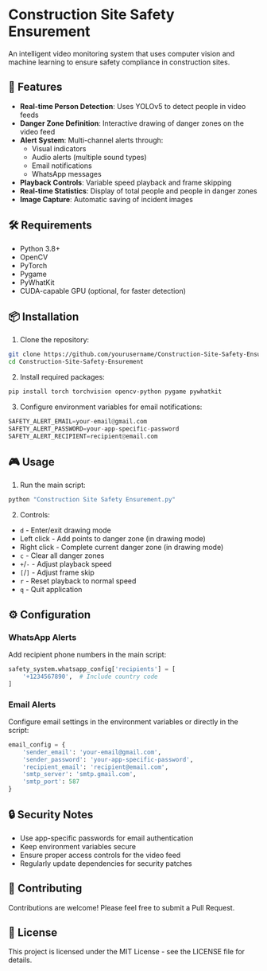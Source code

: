 # Construction Site Safety Ensurement

An intelligent video monitoring system that uses computer vision and machine learning to ensure safety compliance in construction sites.

## 🚀 Features

- **Real-time Person Detection**: Uses YOLOv5 to detect people in video feeds
- **Danger Zone Definition**: Interactive drawing of danger zones on the video feed
- **Alert System**: Multi-channel alerts through:
  - Visual indicators
  - Audio alerts (multiple sound types)
  - Email notifications
  - WhatsApp messages
- **Playback Controls**: Variable speed playback and frame skipping
- **Real-time Statistics**: Display of total people and people in danger zones
- **Image Capture**: Automatic saving of incident images

## 🛠️ Requirements

- Python 3.8+
- OpenCV
- PyTorch
- Pygame
- PyWhatKit
- CUDA-capable GPU (optional, for faster detection)

## 📦 Installation

1. Clone the repository:
```bash
git clone https://github.com/yourusername/Construction-Site-Safety-Ensurement.git
cd Construction-Site-Safety-Ensurement
```

2. Install required packages:
```bash
pip install torch torchvision opencv-python pygame pywhatkit
```

3. Configure environment variables for email notifications:
```python
SAFETY_ALERT_EMAIL=your-email@gmail.com
SAFETY_ALERT_PASSWORD=your-app-specific-password
SAFETY_ALERT_RECIPIENT=recipient@email.com
```

## 🎮 Usage

1. Run the main script:
```bash
python "Construction Site Safety Ensurement.py"
```

2. Controls:
- `d` - Enter/exit drawing mode
- Left click - Add points to danger zone (in drawing mode)
- Right click - Complete current danger zone (in drawing mode)
- `c` - Clear all danger zones
- `+`/`-` - Adjust playback speed
- `[`/`]` - Adjust frame skip
- `r` - Reset playback to normal speed
- `q` - Quit application

## ⚙️ Configuration

### WhatsApp Alerts
Add recipient phone numbers in the main script:
```python
safety_system.whatsapp_config['recipients'] = [
    '+1234567890',  # Include country code
]
```

### Email Alerts
Configure email settings in the environment variables or directly in the script:
```python
email_config = {
    'sender_email': 'your-email@gmail.com',
    'sender_password': 'your-app-specific-password',
    'recipient_email': 'recipient@email.com',
    'smtp_server': 'smtp.gmail.com',
    'smtp_port': 587
}
```

## 🔒 Security Notes

- Use app-specific passwords for email authentication
- Keep environment variables secure
- Ensure proper access controls for the video feed
- Regularly update dependencies for security patches

## 🤝 Contributing

Contributions are welcome! Please feel free to submit a Pull Request.

## 📄 License

This project is licensed under the MIT License - see the LICENSE file for details.